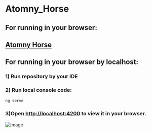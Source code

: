 # Atomny_Horse
## For running in your browser:
## [Atomny Horse](https://m3kskssssssss.github.io/Atomny_Horse/)
## For running in your browser by localhost:
### 1) Run repository by your IDE
### 2) Run local console code:
```bash
ng serve
```
### 3)Open [http://localhost:4200](http://localhost:4200) to view it in your browser.

![image](https://github.com/user-attachments/assets/57e1ece6-32ac-43cd-8864-eb9bf8b91057)
